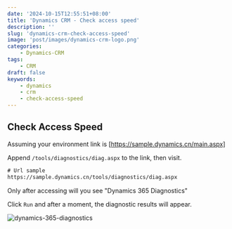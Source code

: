 ```yaml
---
date: '2024-10-15T12:55:51+08:00'
title: 'Dynamics CRM - Check access speed'
description: ''
slug: 'dynamics-crm-check-access-speed'
image: 'post/images/dynamics-crm-logo.png'
categories:
    - Dynamics-CRM
tags:
    - CRM
draft: false
keywords:
    - dynamics
    - crm
    - check-access-speed
---
```


## Check Access Speed

Assuming your environment link is [https://sample.dynamics.cn/main.aspx]

Append `/tools/diagnostics/diag.aspx` to the link, then visit.

```xml
# Url sample
https://sample.dynamics.cn/tools/diagnostics/diag.aspx
```

Only after accessing will you see "Dynamics 365 Diagnostics"

Click `Run` and after a moment, the diagnostic results will appear.

![dynamics-365-diagnostics](post/images/SnipastePro_2024_11_12_20_58_02.png)

